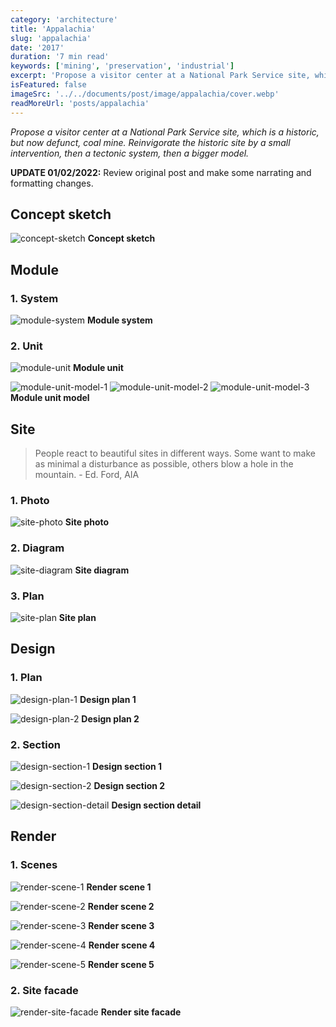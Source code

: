 ```yaml
---
category: 'architecture'
title: 'Appalachia'
slug: 'appalachia'
date: '2017'
duration: '7 min read'
keywords: ['mining', 'preservation', 'industrial']
excerpt: 'Propose a visitor center at a National Park Service site, which is a historic, but now defunct, coal mine. Reinvigorate the historic site by a small intervention, then a tectonic system, then a bigger model.'
isFeatured: false
imageSrc: '../../documents/post/image/appalachia/cover.webp'
readMoreUrl: 'posts/appalachia'
---
```


_Propose a visitor center at a National Park Service site, which is a historic, but now defunct, coal mine. Reinvigorate the historic site by a small intervention, then a tectonic system, then a bigger model._

**UPDATE 01/02/2022:** Review original post and make some narrating and formatting changes.

## Concept sketch

![concept-sketch](../../documents/post/image/appalachia/concept-sketch.webp)
**Concept sketch**

## Module

### 1. System

![module-system](../../documents/post/image/appalachia/module-system.webp)
**Module system**

### 2. Unit

![module-unit](../../documents/post/image/appalachia/module-unit.webp)
**Module unit**

![module-unit-model-1](../../documents/post/image/appalachia/module-unit-model-1.webp)
![module-unit-model-2](../../documents/post/image/appalachia/module-unit-model-2.webp)
![module-unit-model-3](../../documents/post/image/appalachia/module-unit-model-3.webp)
**Module unit model**

## Site

> People react to beautiful sites in different ways. Some want to make as minimal a disturbance as possible, others blow a hole in the mountain. - Ed. Ford, AIA

### 1. Photo

![site-photo](../../documents/post/image/appalachia/site-photo.webp)
**Site photo**

### 2. Diagram

![site-diagram](../../documents/post/image/appalachia/site-diagram.webp)
**Site diagram**

### 3. Plan

![site-plan](../../documents/post/image/appalachia/site-plan.webp)
**Site plan**

## Design

### 1. Plan

![design-plan-1](../../documents/post/image/appalachia/design-plan-1.webp)
**Design plan 1**

![design-plan-2](../../documents/post/image/appalachia/design-plan-2.webp)
**Design plan 2**

### 2. Section

![design-section-1](../../documents/post/image/appalachia/design-section-1.webp)
**Design section 1**

![design-section-2](../../documents/post/image/appalachia/design-section-2.webp)
**Design section 2**

![design-section-detail](../../documents/post/image/appalachia/design-section-detail.webp)
**Design section detail**

## Render

### 1. Scenes

![render-scene-1](../../documents/post/image/appalachia/render-scene-1.webp)
**Render scene 1**

![render-scene-2](../../documents/post/image/appalachia/render-scene-2.webp)
**Render scene 2**

![render-scene-3](../../documents/post/image/appalachia/render-scene-3.webp)
**Render scene 3**

![render-scene-4](../../documents/post/image/appalachia/render-scene-4.webp)
**Render scene 4**

![render-scene-5](../../documents/post/image/appalachia/render-scene-5.webp)
**Render scene 5**

### 2. Site facade

![render-site-facade](../../documents/post/image/appalachia/render-site-facade.webp)
**Render site facade**
